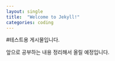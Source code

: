```yaml
---
layout: single
title:  "Welcome to Jekyll!"
categories: coding
---
```


#테스트용 게시물입니다. 

앞으로 공부하는  내용  정리해서  올릴  예정입니다. 
